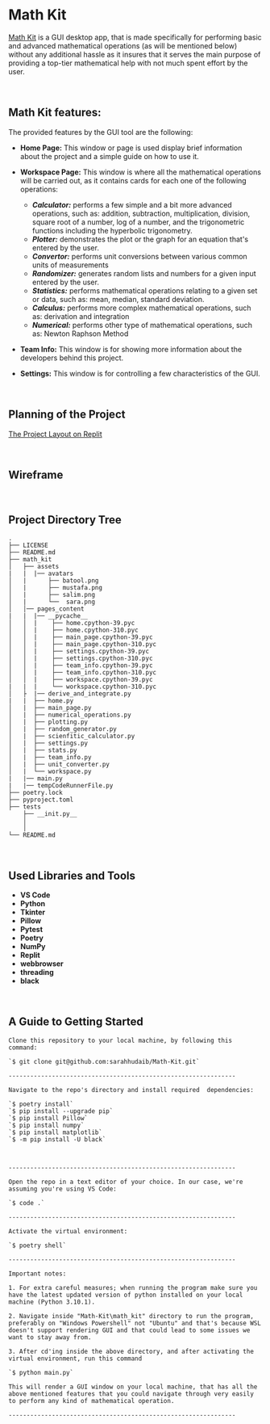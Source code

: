 # **Math Kit**

[Math Kit](https://github.com/sarahhudaib/Math-Kit) is a GUI desktop app, that is made specifically for performing basic and advanced mathematical operations  (as will be mentioned below)  without any additional hassle as it insures that it serves the main purpose of providing a top-tier mathematical help with not much spent effort by the user.

<br>

## **Math Kit features**:

The provided features by the GUI tool are the following:

- **Home Page:** This window or page is used display brief information about the project and a simple guide on how to use it.

- **Workspace Page:** This window is where all the mathematical operations will be carried out, as it contains cards for each one of the following operations:      
    - ***Calculator:*** performs a few simple and a bit more advanced operations, such as: addition, subtraction, multiplication, division, square root of a number, log of a number, and the trigonometric functions including the hyperbolic trigonometry.
    - ***Plotter:*** demonstrates the plot or the graph for an equation that's entered by the user.
    - ***Convertor:*** performs unit conversions between various common units of measurements
    - ***Randomizer:*** generates random lists and numbers for a given input entered by the user.
    - ***Statistics:*** performs mathematical operations relating to a given set or data, such as: mean, median, standard deviation.
    - ***Calculus:*** performs more complex mathematical operations, such as: derivation and integration
    - ***Numerical:*** performs other type of mathematical operations, such as: Newton Raphson Method 

- **Team Info:** This window is for showing more information about the developers behind this project.
- **Settings:** This window is for controlling a few characteristics of the GUI.

<br>

## **Planning of the Project**

[The Project Layout on Replit ](https://replit.com/@MustafaAlhasana/mid#mid%20draw%20.draw)

<br>

## **Wireframe**

<br>



## **Project Directory Tree**
```
.
├── LICENSE
├── README.md
├── math_kit
│   ├── assets
|   |  |── avatars
│   |      ├── batool.png
│   |      ├── mustafa.png
│   |      ├── salim.png
│   |      └──  sara.png
│   │── pages_content
|   |  |── __pycache__
│   │  |    ├── home.cpython-39.pyc
│   │  |    ├── home.cpython-310.pyc
│   │  |    ├── main_page.cpython-39.pyc
│   │  |    ├── main_page.cpython-310.pyc
│   │  |    ├── settings.cpython-39.pyc
│   │  |    ├── settings.cpython-310.pyc
│   │  |    ├── team_info.cpython-39.pyc
│   │  |    ├── team_info.cpython-310.pyc
│   │  |    ├── workspace.cpython-39.pyc
|   |  |    └── workspace.cpython-310.pyc
│   ├  |── derive_and_integrate.py
|   |  ├── home.py
│   |  ├── main_page.py
│   |  ├── numerical_operations.py
│   |  ├── plotting.py
│   |  ├── random_generator.py
│   |  ├── scienfitic_calculator.py
│   |  ├── settings.py
│   |  ├── stats.py
│   |  ├── team_info.py
│   |  ├── unit_converter.py
│   |  └── workspace.py
|   |── main.py
|   |── tempCodeRunnerFile.py
├── poetry.lock
├── pyproject.toml
├── tests
    ├── __init.py__
    │   
    │  
└── README.md

```

<br>

## **Used Libraries and Tools**

- **VS Code** 
- **Python** 
- **Tkinter** 
- **Pillow** 
- **Pytest**
- **Poetry**
- **NumPy**
- **Replit** 
- **webbrowser** 
- **threading**
- **black**

<br>


## **A Guide to Getting Started**
```
Clone this repository to your local machine, by following this command:

`$ git clone git@github.com:sarahhudaib/Math-Kit.git`

---------------------------------------------------------------

Navigate to the repo's directory and install required  dependencies:

`$ poetry install`
`$ pip install --upgrade pip`
`$ pip install Pillow`
`$ pip install numpy`
`$ pip install matplotlib`
`$ -m pip install -U black` 



---------------------------------------------------------------

Open the repo in a text editor of your choice. In our case, we're assuming you're using VS Code:

`$ code .`

---------------------------------------------------------------

Activate the virtual environment:

`$ poetry shell`

---------------------------------------------------------------

Important notes:

1. For extra careful measures; when running the program make sure you have the latest updated version of python installed on your local machine (Python 3.10.1).

2. Navigate inside "Math-Kit\math_kit" directory to run the program, preferably on "Windows Powershell" not "Ubuntu" and that's because WSL doesn't support rendering GUI and that could lead to some issues we want to stay away from.

3. After cd'ing inside the above directory, and after activating the virtual environment, run this command 

`$ python main.py`

This will render a GUI window on your local machine, that has all the above mentioned features that you could navigate through very easily to perform any kind of mathematical operation.

---------------------------------------------------------------
```

